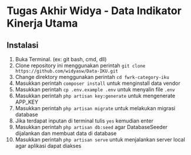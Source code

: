 # Tugas Akhir Widya - Data Indikator Kinerja Utama

## Instalasi
1. Buka Terminal. (ex: git bash, cmd, dll)
2. Clone repository ini menggunakan perintah `git clone https://github.com/widyasw/Data-IKU.git`
3. Change direktory menggunakan perintah `cd fwrk-category-iku`
4. Masukkan perintah `composer install` untuk menginstall data vendor
5. Masukkan perintah `cp .env.example .env` untuk menyalin file `.env`
6. Masukkan perintah `php artisan key:generate` untuk mengenerate APP_KEY
7. Masukkan perintah `php artisan migrate` untuk melakukan migrasi database
8. Jika terdapat inputan di terminal tulis `yes` kemudian enter
9. Masukkan perintah `php artisan db:seed` agar DatabaseSeeder dijalankan dan membuat data di database
10. Masukkan perintah `php artisan serve` untuk menjalankan server local agar aplikasi dapat diakses
